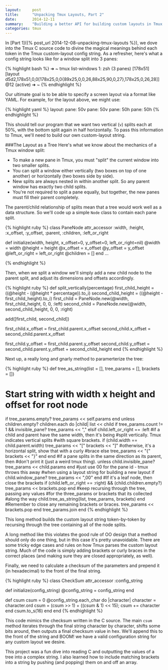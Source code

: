 ```yaml
---
layout:     post
title:      "Unpacking Tmux Layouts, Part 2"
date:       2014-12-11
summary:    "Building a better API for building custom layouts in Tmux. In Part 2, re-building the layout string in Ruby!"
categories: tmux
---
```

In [Part 1]({% post_url 2014-12-08-unpacking-tmux-layouts %}), we dove into the Tmux C source code to divine the magical meanings behind each token in the Tmux custom-layout config string.  As a refresher, here's what a config string looks like for a window split into 3 panes:

{% highlight bash %}
➜  ~  tmux list-windows
1: zsh (3 panes) [178x51] [layout d5d2,178x51,0,0[178x25,0,0{89x25,0,0,26,88x25,90,0,27},178x25,0,26,28]] @12 (active)
➜  ~
{% endhighlight %}

Our ultimate goal is to be able to specify a screen layout via a format like YAML.  For example, for the layout above, we might use:

{% highlight yaml %}
layout:
  pane: 50v
  pane: 50v
    pane: 50h
    pane: 50h
{% endhighlight %}

This should tell our program that we want two vertical (`v`) splits each at 50%, with the bottom split again in half horizontally.  To pass this information to Tmux, we'll need to build our own custom-layout string.

###The Layout as a Tree
Here's what we know about the mechanics of a Tmux window split:

* To make a new pane in Tmux, you must "split" the current window into two smaller splits.
* You can split a window either vertically (two boxes on top of one another) or horizontally (two boxes side by side).
* New splits are always nested in within another split.  So any parent window has exactly two child splits. 
* You're not required to split a pane equally, but together, the new panes must fill their parent completely. 

The parent/child relationship of splits mean that a tree would work well as a data structure.  So we'll code up a simple `Node` class to contain each pane split.

 
{% highlight ruby %}
class PaneNode
  attr_accessor :width, :height, :x_offset, :y_offset, :parent, :children, :left_or_right

  def initialize(width, height, x_offset=0, y_offset=0, left_or_right=nil)
    @width = width
    @height = height
    @x_offset = x_offset
    @y_offset = y_offset
    @left_or_right = left_or_right
    @children = []
  end
...

{% endhighlight %}

Then, when we split a window we'll simply add a new child node to the parent split, and adjust its dimensions and offsets accordingly.

{% highlight ruby %}
def split_vertically(percentage)
  first_child_height = ((@height - (@height * percentage)).to_i)
  second_child_height = ((@height - first_child_height).to_i)
  first_child = PaneNode.new(@width, first_child_height, 0, 0, :left)
  second_child = PaneNode.new(@width, second_child_height, 0, 0, :right)

  add([first_child, second_child])

  first_child.x_offset = first_child.parent.x_offset 
  second_child.x_offset = second_child.parent.x_offset 

  first_child.y_offset = first_child.parent.y_offset 
  second_child.y_offset = second_child.parent.y_offset + second_child_height 
end
{% endhighlight %}

Next up, a really long and gnarly method to paramerterize the tree:

{% highlight ruby %}
def tree_as_string(list = [], tree_params = [], brackets = [])
  # Start string with width x height and offset for root node
  if tree_params.empty?
    tree_params << self.params
  end
  unless children.empty?
    children.each do |child|
      list << child
      if tree_params.count != 1 && invisible_pane?
        tree_params << ","
      elsif child.left_or_right == :left
        #if a child and parent have the same width, then it's being
        #split vertically.  Tmux indicates vertical splits
        #with square brackets.
        if (child.width == child.parent.width)
          tree_params << "["
          brackets << "]"
        #otherwise, it's a horizontal split, show that with a curly 
        #brace
        else
          tree_params << "{"
          brackets << "}"
        end
      end
      #if a pane splits in the same direction as its parent, then
      #don't print it (just a weird tmux thing).
      unless child.invisible_pane?
        tree_params << child.params
      end
      #just use 00 for the pane id - tmux throws this away
      #when using a layout string for building a new layout
      if child.window_pane?
        tree_params << ",00"
      end
      #If it's a leaf node, then close the brackets
      if (child.left_or_right == :right) &&
         (child.children.empty?)
        tree_params << brackets.pop
      end
      #keep recursing through the tree, passing any values
      #for the three_params or brackets that its collected
      #along the way
      child.tree_as_string(list, tree_params, brackets)
    end
    #Remember to close any remaining brackets or braces.
    tree_params << brackets.pop
  end
  tree_params.join 
  end
{% endhighlight %}

This long method builds the custom layout string token-by-token by recursing through the tree containing all of the node splits.  

A long method like this violates the good rule of OO design that a method should only do one thing, but in this case it's pretty unavoidable.  There are some tricky edge cases and rules on how Tmux parses the custom layout string.  Much of the code is simply adding brackets or curly braces in the correct places (and making sure they are closed appropriately, as well).

Finally, we need to calculate a checksum of the parameters and prepend it (in hexadecimal) to the front of the final string.

{% highlight ruby %}
class CheckSum
  attr_accessor :config_string

  def initialize(config_string)
    @config_string = config_string
  end

  def csum
    csum = 0
    @config_string.each_char do |character|
      character = character.ord
      csum = (csum >> 1) + ((csum & 1) << 15);
      csum += character 
    end
    csum.to_s(16)
  end
end
{% endhighlight %}

This code mimics the checksum written in the C source. The main `csum` method iterates through the final string character by character, shifts some bits around, then outputs a final checksum value in hex.  We'll append this to the front of the string and BOOM! we have a valid configuration string for any custom layout we desire.  

This project was a fun dive into reading C and outputting the values of a tree into a complex string. I also learned how to include matching brackets into a string by pushing (and popping) them on and off an array.

